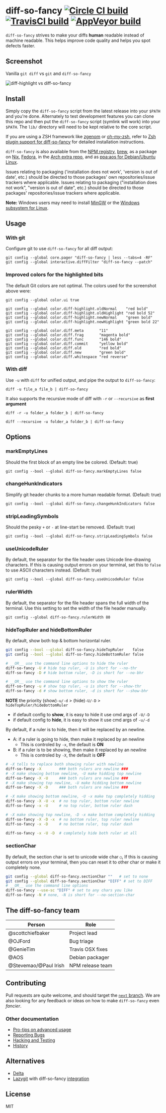 # diff-so-fancy  [![Circle CI build](https://circleci.com/gh/so-fancy/diff-so-fancy.svg?style=shield)](https://circleci.com/gh/so-fancy/diff-so-fancy) [![TravisCI build](https://travis-ci.org/so-fancy/diff-so-fancy.svg?branch=master)](https://travis-ci.org/so-fancy/diff-so-fancy) [![AppVeyor build](https://ci.appveyor.com/api/projects/status/github/so-fancy/diff-so-fancy?branch=master&svg=true)](https://ci.appveyor.com/project/stevemao/diff-so-fancy/branch/master)

`diff-so-fancy` strives to make your diffs **human** readable instead of machine readable. This helps improve code quality and helps you spot defects faster.

## Screenshot

Vanilla `git diff` vs `git` and `diff-so-fancy`

![diff-highlight vs diff-so-fancy](diff-so-fancy.png)

## Install

Simply copy the `diff-so-fancy` script from the latest release into your `$PATH` and you're done. Alternately to test development features you can clone this repo and then put the `diff-so-fancy` script (symlink will work) into your `$PATH`. The `lib/` directory will need to be kept relative to the core script.

If you are using a ZSH framework like [zgenom](https://github.com/jandamm/zgenom) or [oh-my-zsh](https://ohmyz.sh), refer to [Zsh plugin support for diff-so-fancy](pro-tips.md) for detailed installation instructions.

`diff-so-fancy` is also available from the [NPM registry](https://www.npmjs.com/package/diff-so-fancy), [brew](https://formulae.brew.sh/formula/diff-so-fancy), as a package on [Nix](https://github.com/NixOS/nixpkgs/blob/master/pkgs/applications/version-management/diff-so-fancy/default.nix), [Fedora](https://packages.fedoraproject.org/pkgs/diff-so-fancy/diff-so-fancy/), in the [Arch extra repo](https://archlinux.org/packages/extra/any/diff-so-fancy/), and as [ppa:aos for Debian/Ubuntu Linux](https://github.com/aos/dsf-debian).

Issues relating to packaging ('installation does not work', 'version is out of date', etc.) should be directed to those packages' own repositories/issue trackers where applicable.
Issues relating to packaging ("installation does not work", "version is out of date", etc.) should be directed to those packages' repositories/issue trackers where applicable.

**Note:** Windows users may need to install [MinGW](https://sourceforge.net/projects/mingw/files/) or the [Windows subsystem for Linux](https://docs.microsoft.com/en-us/windows/wsl/install-win10).

## Usage

### With git

Configure git to use `diff-so-fancy` for all diff output:

```shell
git config --global core.pager "diff-so-fancy | less --tabs=4 -RF"
git config --global interactive.diffFilter "diff-so-fancy --patch"
```

### Improved colors for the highlighted bits

The default Git colors are not optimal. The colors used for the screenshot above were:

```shell
git config --global color.ui true

git config --global color.diff-highlight.oldNormal    "red bold"
git config --global color.diff-highlight.oldHighlight "red bold 52"
git config --global color.diff-highlight.newNormal    "green bold"
git config --global color.diff-highlight.newHighlight "green bold 22"

git config --global color.diff.meta       "11"
git config --global color.diff.frag       "magenta bold"
git config --global color.diff.func       "146 bold"
git config --global color.diff.commit     "yellow bold"
git config --global color.diff.old        "red bold"
git config --global color.diff.new        "green bold"
git config --global color.diff.whitespace "red reverse"
```

### With diff

Use `-u` with `diff` for unified output, and pipe the output to `diff-so-fancy`:

```shell
diff -u file_a file_b | diff-so-fancy
```

It also supports the recursive mode of diff with `-r` or `--recursive` as **first argument**

```shell
diff -r -u folder_a folder_b | diff-so-fancy
```

```shell
diff --recursive -u folder_a folder_b | diff-so-fancy
```
## Options

### markEmptyLines

Should the first block of an empty line be colored. (Default: true)

```shell
git config --bool --global diff-so-fancy.markEmptyLines false
```

### changeHunkIndicators

Simplify git header chunks to a more human readable format. (Default: true)

```shell
git config --bool --global diff-so-fancy.changeHunkIndicators false
```

### stripLeadingSymbols

Should the pesky `+` or `-` at line-start be removed. (Default: true)

```shell
git config --bool --global diff-so-fancy.stripLeadingSymbols false
```

### useUnicodeRuler

By default, the separator for the file header uses Unicode line-drawing characters.
If this is causing output errors on your terminal, set this to `false` to use
ASCII characters instead. (Default: true)

```shell
git config --bool --global diff-so-fancy.useUnicodeRuler false
```

### rulerWidth

By default, the separator for the file header spans the full width of the terminal.
Use this setting to set the width of the file header manually.

```shell
git config --global diff-so-fancy.rulerWidth 80
```

### hideTopRuler and hideBottomRuler

By default, show both top & bottom horizontal ruler.

```bash
git config --bool --global diff-so-fancy.hideTopRuler    false
git config --bool --global diff-so-fancy.hideBottomRuler false

# __OR__ use the command line options to hide the ruler
diff-so-fancy -U # hide top ruler, -U is short for --no-thr
diff-so-fancy -D # hide bottom ruler, -D is short for --no-bhr

# __OR__ use the command line options to show the ruler
diff-so-fancy -u # show top ruler, -u is short for --show-thr
diff-so-fancy -d # show bottom ruler, -d is short for --show-bhr
```

**NOTE** the priority (show)`-u/-d` > (hide)`-U/-D` > `hideTopRuler/hideBottomRuler`

- if default config to **show**, it is easy to hide it use cmd args of `-U/-D`
- if default config to **hide**, it is easy to show it use cmd args of `-u/-d`

By default, if a ruler is to hide, then it will be replaced by an newline.

- A: if a ruler is going to hide, then make it replaced by an newline
  * This is controled by `-x`, the default is **ON**
- B: if a ruler is to be showing, then make it replaced by an newline
  * This is controled by `-X`, the default is **OFF**

```bash
# -X tells to replace both showing ruler with newline
diff-so-fancy -X        ### both rulers are newline ###
# -X make showing bottom newline, -U make hidding top newline
diff-so-fancy -X -U     ### both rulers are newline ###
# -X make showing top newline, -U make hidding bottom newline
diff-so-fancy -X -D     ### both rulers are newline ###

# -X make showing bottom newline, -U -x make top completely hidding
diff-so-fancy -X -U -x  # no top ruler, bottom ruler newline
diff-so-fancy -x -U     # no top ruler, bottom ruler dash

# -X make showing top newline, -D -x make bottom completely hidding
diff-so-fancy -X -D -x  # no bottom ruler, top ruler newline
diff-so-fancy -x -D     # no bottom ruler, top ruler dash

diff-so-fancy -x -U -D  # completely hide both ruler at all
```

### sectionChar

By default, the section char is set to unicode wide char `◯`, If this is causing
output errors on your terminal, then you can reset it to other char or make it
completely none.

```bash
git config --global diff-so-fancy.sectionChar ""   # set to none
git config --global diff-so-fancy.sectionChar "DIFF" # set to DIFF
# __OR__ use the command line options
diff-so-fancy --use-sc "DIFF" # set to any chars you like
diff-so-fancy -N # none, -N is short for --no-section-char
```

## The diff-so-fancy team

| Person                | Role             |
| --------------------- | ---------------- |
| @scottchiefbaker      | Project lead     |
| @OJFord               | Bug triage       |
| @GenieTim             | Travis OSX fixes |
| @AOS                  | Debian packager  |
| @Stevemao/@Paul Irish | NPM release team |

## Contributing

Pull requests are quite welcome, and should target the [`next` branch](https://github.com/so-fancy/diff-so-fancy/tree/next). We are also looking for any feedback or ideas on how to make `diff-so-fancy` even *fancier*.

### Other documentation

* [Pro-tips on advanced usage](pro-tips.md)
* [Reporting Bugs](reporting-bugs.md)
* [Hacking and Testing](hacking-and-testing.md)
* [History](history.md)

## Alternatives

* [Delta](https://github.com/dandavison/delta)
* [Lazygit](https://github.com/jesseduffield/lazygit) with diff-so-fancy [integration](https://github.com/jesseduffield/lazygit/blob/master/docs/Custom_Pagers.md#diff-so-fancy)

## License

MIT
